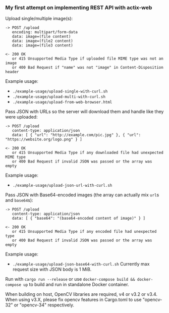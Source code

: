 ### My first attempt on implementing REST API with actix-web


Upload single/multiple image(s):
```
-> POST /upload
   encoding: multipart/form-data
   data: image=(file content)
   data: image=(file2 content)
   data: image=(file3 content)

<- 200 OK
   or 415 Unsupported Media Type if uploaded file MIME type was not an image
   or 400 Bad Request if "name" was not "image" in Content-Disposition header
```
Example usage:
* `./example-usage/upload-single-with-curl.sh`
* `./example-usage/upload-multi-with-curl.sh`
* `./example-usage/upload-from-web-browser.html`


Pass JSON with URLs so the server will download them and handle like they were uploaded:
```
-> POST /upload
   content-type: application/json
   data: [ { "url": "http://example.com/pic.jpg" }, { "url": "https://website.org/logo.png" } ]

<- 200 OK
   or 415 Unsupported Media Type if any downloaded file had unexpected MIME type
   or 400 Bad Request if invalid JSON was passed or the array was empty
```
Example usage:
* `./example-usage/upload-json-url-with-curl.sh`


Pass JSON with Base64-encoded images (the array can actually mix `url`s and `base64`s):
```
-> POST /upload
   content-type: application/json
   data: [ { "base64": "(base64-encoded content of image)" } ]

<- 200 OK
   or 415 Unsupported Media Type if any encoded file had unexpected type
   or 400 Bad Request if invalid JSON was passed or the array was empty
```
Example usage:
* `./example-usage/upload-json-base64-with-curl.sh`
Currently max request size with JSON body is 1 MiB.


Run with `cargo run --release` or use `docker-compose build && docker-compose up` to build and run in standalone Docker container.

When building on host, OpenCV libraries are required, v4 or v3.2 or v3.4.
When using v3.X, please fix opencv features in Cargo.toml to use "opencv-32" or "opencv-34" respectively.
